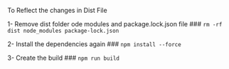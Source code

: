To Reflect the changes in Dist File 

 1- Remove dist folder ode modules and package.lock.json file 
    ### `rm -rf dist node_modules package-lock.json`

 2- Install the dependencies again 
    ### `npm install --force`  

 3- Create the build
    ### `npm run build`  
